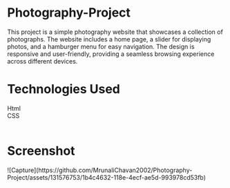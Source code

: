 # Photography-Project
This project is a simple photography website that showcases a collection of photographs. The website includes a home page, a slider for displaying photos, and a hamburger menu for easy navigation. The design is responsive and user-friendly, providing a seamless browsing experience across different devices.

<h1>Technologies Used</h1>
Html<br>
CSS
<br><br>
<h1>Screenshot</h1>
![Capture](https://github.com/MrunaliChavan2002/Photography-Project/assets/131576753/1b4c4632-118e-4ecf-ae5d-993978cd53fb)
